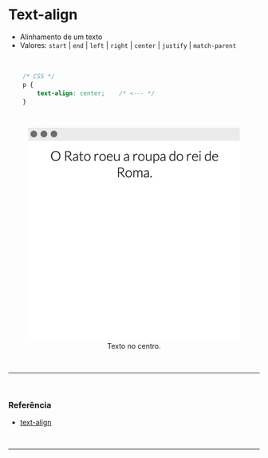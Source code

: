 # Text-align

* Alinhamento de um texto
* Valores: `start` | `end` | `left` | `right` | `center` | `justify` | `match-parent`

<br>

~~~CSS
    /* CSS */
    p {
        text-align: center;    /* <--- */
    }
~~~

<br>

<figure>
    <img src="../Assets\imgensDaAula08\text-align.png" alt="">
    <figcaption style="text-align: center;">Texto no centro.</figcaption>
</figure>

<br><hr><br>

### Referência
* [text-align](https://developer.mozilla.org/en-US/docs/Web/CSS/text-align)

<br><hr><br>

